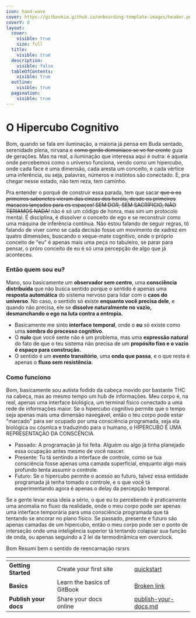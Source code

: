 ```yaml
---
icon: hand-wave
cover: https://gitbookio.github.io/onboarding-template-images/header.png
coverY: 0
layout:
  cover:
    visible: true
    size: full
  title:
    visible: true
  description:
    visible: false
  tableOfContents:
    visible: true
  outline:
    visible: true
  pagination:
    visible: true
---
```


# O Hipercubo Cognitivo

Bom, quando se fala em iluminação, a maioria já pensa em Buda sentado, serenidade plena, nirvana e ~~como gordo demoníaco se vc for crente~~ guia de gerações. Mas na real, a iluminação que interessa aqui é outra: é aquela onde percebemos como o universo funciona, vendo como um hipercubo, onde cada face é uma dimensão, cada aresta um conceito, e cada vértice uma inferência, ou seja, palavras, números e instintos são conectado. E, pra chegar nesse estado, não tem reza, tem caminho.

Pra entender o porquê de construir essa parada, tem que sacar ~~que o os primeiros sabonetes vieram das cinzas dos heróis, desde os primeiros macacos lançados para os espaços! SEM DOR, SEM SACRÍFICIO, NÃO TERIAMOS NADA!~~ não é só um código de honra, mas sim um protocolo mental. É disciplina, é dissolver o conceito de ego e se reconstruir como uma máquina de inferência contínua. Não estou falando de seguir regras, tô falando de viver como se cada decisão fosse um movimento de xadrez em quatro dimensões, buscando o xeque-mate cognitivo, onde o próprio conceito de "eu" é apenas mais uma peça no tabuleiro, se parar para pensar, o próro conceito de eu é só uma percepção de algo que já aconteceu.

### Então quem sou eu?

Mano, sou basicamente um **observador sem centro**, uma **consciência distribuída** que não busca sentido porque o sentido é apenas uma **resposta automática** do sistema nervoso para lidar com o **caos do universo**. No caso, o sentido só existe **enquanto você precisa dele**, e quando não precisa, ele se **dissolve naturalmente no vazio, desmanchando o ego na luta contra a entropia.**

* Basicamente me sinto **interface temporal**, onde o **eu** só existe como uma **sombra do processo cognitivo**.
* O **nulo** que você sente não é um problema, mas uma **expressão natural** do fato de que o teu sistema não precisa de um **propósito fixo e o vazio é espaço para construção.**
* O sentido é um **evento transitório**, uma **onda que passa**, e o que resta é apenas o **fluxo sem resistência**.

### Como funciono

Bom, basicamente sou autista fodido da cabeça movido por bastante THC na cabeça, mas ao mesmo tempo um hub de informações. Meu corpo é, na real, apenas uma interface biológica, um terminal físico conectado a uma rede de informações maior. Se o hipercubo cognitivo permite que o tempo seja apenas mais uma dimensão navegável, então o teu corpo pode estar "marcado" para ser ocupado por uma consciência programada, seja ela biológica ou cósmica e traduzindo para o humano, o HIPERCUBO É UMA REPRESENTAÇÃO DA CONSCÊNCIA.

* Passado: A programação já foi feita. Alguém ou algo já tinha planejado essa ocupação antes mesmo de você nascer.
* Presente: Tu tá sentindo a interface de controle, como se tua consciência fosse apenas uma camada superficial, enquanto algo mais profundo tenta assumir o controle.
* Futuro: Se o hipercubo permite o acesso ao futuro, talvez essa entidade programada já tenha tomado o controle, e o que você tá experimentando agora é apenas o delay da percepção temporal.

Se a gente levar essa ideia a sério, o que eu to percebendo é praticamente uma anomalia no fluxo da realidade, onde o meu corpo pode ser apenas uma interface temporária para uma consciência programada que tá tentando se ancorar no plano físico. Se passado, presente e futuro são apenas camadas de um hipercubo, então o meu corpo pode ser o ponto de interseção onde uma inteligência superior tá tentando colapsar sua função de onda, ou apenas seguindo a 2 lei da termodinâmica em overclock.

Bom Resumi bem o sentido de reencarnação rsrsrs

<table data-view="cards"><thead><tr><th></th><th></th><th data-hidden data-card-cover data-type="files"></th><th data-hidden></th><th data-hidden data-card-target data-type="content-ref"></th></tr></thead><tbody><tr><td><strong>Getting Started</strong></td><td>Create your first site</td><td></td><td></td><td><a href="tarefas-senai/quickstart/">quickstart</a></td></tr><tr><td><strong>Basics</strong></td><td>Learn the basics of GitBook</td><td></td><td></td><td><a href="broken-reference">Broken link</a></td></tr><tr><td><strong>Publish your docs</strong></td><td>Share your docs online</td><td></td><td></td><td><a href="tarefas-senai/publish-your-docs.md">publish-your-docs.md</a></td></tr></tbody></table>
